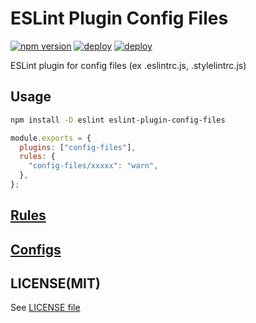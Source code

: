 # ESLint Plugin Config Files

[![npm version](https://badge.fury.io/js/eslint-plugin-config-files.svg?style=flat)](https://badge.fury.io/js/eslint-plugin-config-files)
[![deploy](https://img.shields.io/badge/deploy-🛳%20Ship.js-blue?style=flat)](https://github.com/algolia/shipjs)
[![deploy](https://img.shields.io/badge/License-MIT-green.svg?style=flat)](https://img.shields.io/badge/License-MIT-green.svg)

ESLint plugin for config files (ex .eslintrc.js, .stylelintrc.js)

## Usage

```bash
npm install -D eslint eslint-plugin-config-files
```

```js
module.exports = {
  plugins: ["config-files"],
  rules: {
    "config-files/xxxxx": "warn",
  },
};
```

## [Rules](https://github.com/tyankatsu0105/eslint-plugin-config-files/blob/master/docs/rules/README.md)

## [Configs](https://github.com/tyankatsu0105/eslint-plugin-config-files/blob/master/lib/configs/README.md)

## LICENSE(MIT)

See [LICENSE file](https://github.com/tyankatsu0105/eslint-plugin-config-files/blob/master/LICENSE)
